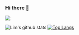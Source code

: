 ### Hi there 👋

<!--
**EuilimChoi/EuilimChoi** is a ✨ _special_ ✨ repository because its `README.md` (this file) appears on your GitHub profile.

Here are some ideas to get you started:

- 🔭 I’m currently working on ...
- 🌱 I’m currently learning ...
- 👯 I’m looking to collaborate on ...
- 🤔 I’m looking for help with ...
- 💬 Ask me about ...
- 📫 How to reach me: ...
- 😄 Pronouns: ...
- ⚡ Fun fact: ...
-->

<img src="https://user-images.githubusercontent.com/91925895/154810413-18069c57-eaaf-4dc9-8058-002130217096.png"/>


![Lim's github stats](https://github-readme-stats.vercel.app/api?username=EuilimChoi&show_icons=true&include_all_commits=true&line_height=20) [![Top Langs](https://github-readme-stats.vercel.app/api/top-langs/?username=anuraghazra&layout=compact&card_width=295)](https://github.com/anuraghazra/github-readme-stats)
